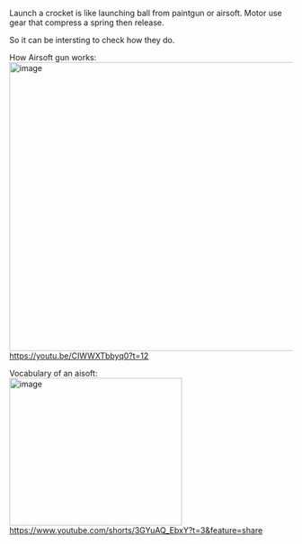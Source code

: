 Launch a crocket is like launching ball from paintgun or airsoft.
Motor use gear that compress a spring then release.

So it can be intersting to check how they do.

How Airsoft gun works:
[<img width="828" height="513" alt="image" src="https://github.com/user-attachments/assets/859488b3-983c-417b-8d2d-dfed562b3c1b" />](https://youtu.be/CIWWXTbbyq0?t=12)
https://youtu.be/CIWWXTbbyq0?t=12  


Vocabulary of an aisoft:  
[<img width="307" height="262" alt="image" src="https://github.com/user-attachments/assets/3d2ae930-aa57-4c2e-83ac-d1fb38281b83" />](https://www.youtube.com/shorts/3GYuAQ_EbxY?t=3&feature=share)    
https://www.youtube.com/shorts/3GYuAQ_EbxY?t=3&feature=share    




